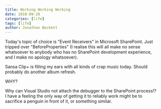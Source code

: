 ```yaml
---
title: Working Working Working
date: 2010-09-28
categories: [life]
tags: [life]
author: Jonathan Beckett
---
```


Today's topic of choice is "Event Receivers" in Microsoft SharePoint. Just tripped over "BeforeProperties" (I realise this will all make no sense whatsoever to anybody who has no SharePoint development experience, and I make no apology whatsoever).

Sansa Clip+ is filling my ears with all kinds of crap music today. Should probably do another album refresh.

WHY?

Why can Visual Studio not attach the debugger to the SharePoint process!? I have a feeling the only way of getting it to reliably work might be to sacrifice a penguin in front of it, or something similar.
